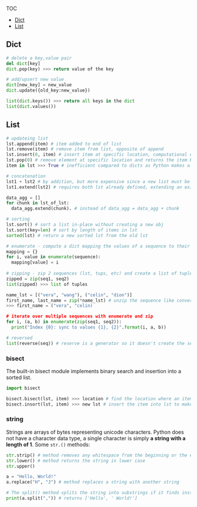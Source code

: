 TOC
- [Dict](https://github.com/krystinli/code_snippet_collection/blob/master/Python_Functions/Data_Types.md#dict)
- [List](https://github.com/krystinli/code_snippet_collection/blob/master/Python_Functions/Data_Types.md#list)

## Dict
```py
# delete a key,value pair 
del dict[key]
dict.pop(key) >>> return value of the key 

# add/upsert new value
dict[new_key] = new_value
dict.update({old_key:new_value})

list(dict.keys()) >>> return all keys in the dict 
list(dict.values())
```

## List
```py
# updateing list
lst.append(item) # item added to end of list
lst.remove(item) # remove item from list, opposite of append
lst.insert(0, item) # insert item at specific location, computational expensive compared to append 
lst.pop(0) # remove element at specific location and returns the item being removed, oppostive of insert 
item in lst >>> True # inefficient compared to dicts as Python makes a linear scan across value in lst 

# concatenation
lst1 + lst2 # by addition, but more expensive since a new list must be created and the objs copied over 
lst1.extend(lst2) # requires both lst already defined, extending an existing list, and hence more preferrable:

data_agg = []
for chunk in lst_of_lst:
  data_agg.extend(chunk). # instead of data_agg = data_agg + chunk 

# sorting 
lst.sort() # sort a list in-place without creating a new obj 
lst.sort(key=len) # sort by length of items in lst
sorted(lst) # return a new sorted lst from the old lst

# enumerate - compute a dict mapping the values of a sequence to their locations in the sequence 
mapping = {}
for i, value in enumerate(sequence):
  mapping[value] = i
  
# zipping - zip 2 sequences (lst, tups, etc) and create a list of tuples 
zipped = zip(seq1, seq2)
list(zipped) >>> list of tuples 

name_lst = [("vera", "wang"), ("celin", "dion")]
first_name, last_name = zip(*name_lst) # unzip the sequence like converting a list of rows to cols
>>> first_name = ("vera", "celin)

# iterate over multiple sequences with enumerate and zip
for i, (a, b) in enumerate(zip(seq1, seq2)):
  print("Index {0}: sync to values {1}, {2}".format(i, a, b))

# reversed
list(reverse(seq)) # reserve is a generator so it doesn't create the sequence until materialized (with list or for loop)
```

### bisect
The built-in bisect module implements binary search and insertion into a sorted list.
```py
import bisect

bisect.bisect(lst, item) >>> location # find the location where an item should be inserted 
bisect.insort(lst, item) >>> new lst # insert the item into lst to make a new lst (without checking if current lst is sorted)
```

### string
Strings are arrays of bytes representing unicode characters. Python does not have a character data type, a single character is simply **a string with a length of 1**. Some `str.()` methods:
```python
str.strip() # method removes any whitespace from the beginning or the end
str.lower() # method returns the string in lower case
str.upper()

a = "Hello, World!"
a.replace("H", "J") # method replaces a string with another string

# The split() method splits the string into substrings if it finds instances of the separator:
print(a.split(",")) # returns ['Hello', ' World!']
```


